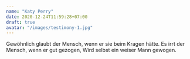 ```yaml
---
name: "Katy Perry"
date: 2020-12-24T11:59:28+07:00
draft: true
avatar: "/images/testimony-1.jpg"
---
```


Gewöhnlich glaubt der Mensch, wenn er sie beim Kragen hätte. Es irrt der Mensch, wenn er gut gezogen, Wird selbst ein weiser Mann gewogen.
